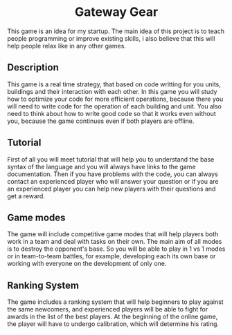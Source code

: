 <h1 align="center">Gateway Gear</h1>
This game is an idea for my startup. The main idea of this project is to teach people programming or improve existing skills, i also believe that this will help people relax like in any other games.

<h2>Description</h2>
This game is a real time strategy, that based on code writting for you units, buildings and their interaction with each other. In this game you will study how to optimize your code for more efficient operations, because there you will need to write code for the operation of each building and unit. You also need to think about how to write good code so that it works even without you, because the game continues even if both players are offline.

<h2>Tutorial</h2>
First of all you will meet tutorial that will help you to understand the base syntax of the language and you will always have links to the game documentation. Then if you have problems with the code, you can always contact an experienced player who will answer your question or if you are an experienced player you can help new players with their questions and get a reward.

<h2>Game modes</h2>
The game will include competitive game modes that will help players both work in a team and deal with tasks on their own. The main aim of all modes is to destroy the opponent's base. So you will be able to play in 1 vs 1 modes or in team-to-team battles, for example, developing each its own base or working with everyone on the development of only one.

<h2>Ranking System</h2>
The game includes a ranking system that will help beginners to play against the same newcomers, and experienced players will be able to fight for awards in the list of the best players. At the beginning of the online game, the player will have to undergo calibration, which will determine his rating.
